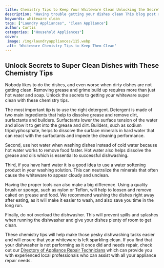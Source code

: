 ```yaml
---
title: Chemistry Tips to Keep Your Whiteware Clean Unlocking the Secrets of Super Clean Dishes
description: "Having trouble getting your dishes clean This blog post reveals simple chemistry tips that will help you get your white ware sparkling and make dishwashing an effortless task Learn key techniques to keep your dishes looking perfect"
keywords: whiteware clean
tags: ["Laundry Appliances", "Clean Appliance"]
author: Curtis
categories: ["Household Appliances"]
cover: 
 image: /img/laundryappliances/115.webp
 alt: 'Whiteware Chemistry Tips to Keep Them Clean'
---
```

## Unlock Secrets to Super Clean Dishes with These Chemistry Tips
Nobody likes to do the dishes, and even worse when dirty dishes are not getting clean. Removing grease and grime build up requires more than just hot water and soap. Unlock the secrets to getting your whiteware super clean with these chemistry tips. 

The most important tip is to use the right detergent. Detergent is made of two main ingredients that help to dissolve grease and remove dirt, surfactants and builders. Surfactants lower the surface tension of the water and allow it to get into the grease and dirt. Builders, such as sodium tripolyphosphate, helps to dissolve the surface minerals in hard water that can react with the surfactants and impede the cleaning performance. 

Second, use hot water when washing dishes instead of cold water because hot water works to remove food faster. Hot water also helps dissolve the grease and oils which is essential to successful dishwashing. 

Third, if you have hard water it is a good idea to use a water softening product in your washing solution. This can neutralize the minerals that often cause the whiteware to appear cloudy and unclean. 

Having the proper tools can also make a big difference. Using a quality brush or sponge, such as nylon or Teflon, will help to loosen and remove caked on grease and food. We recommend washing the dishes right away after eating, as it will make it easier to wash, and also save you time in the long run. 

Finally, do not overload the dishwasher. This will prevent spills and splashes when running the dishwasher and give your dishes plenty of room to get clean.

These chemistry tips will help make those pesky dishwashing tasks easier and will ensure that your whiteware is left sparkling clean. If you find that your dishwasher is not performing as it once did and needs repair, check out our [Directory of Appliance Repair Technicians](./pages/appliance-repair-technicians) which can provide you with experienced local professionals who can assist with all your appliance repair needs.
